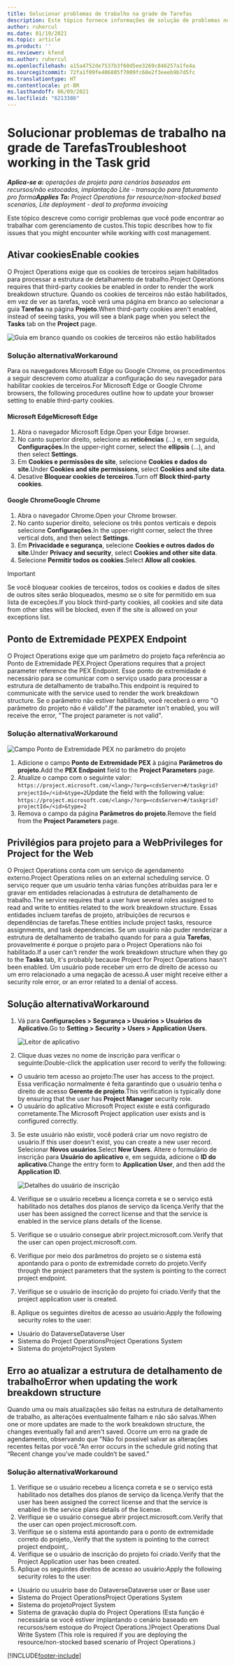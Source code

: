 ```yaml
---
title: Solucionar problemas de trabalho na grade de Tarefas
description: Este tópico fornece informações de solução de problemas necessárias ao trabalhar na grade de Tarefas.
author: ruhercul
ms.date: 01/19/2021
ms.topic: article
ms.product: ''
ms.reviewer: kfend
ms.author: ruhercul
ms.openlocfilehash: a15a4752de7537b3f60d5ee3269c846257a1fe4a
ms.sourcegitcommit: 72fa1f09fe406805f7009fc68e2f3eeeb9b7d5fc
ms.translationtype: HT
ms.contentlocale: pt-BR
ms.lasthandoff: 06/09/2021
ms.locfileid: "6213386"
---
```

# <a name="troubleshoot-working-in-the-task-grid"></a><span data-ttu-id="6e26c-103">Solucionar problemas de trabalho na grade de Tarefas</span><span class="sxs-lookup"><span data-stu-id="6e26c-103">Troubleshoot working in the Task grid</span></span> 

<span data-ttu-id="6e26c-104">_**Aplica-se a:** operações de projeto para cenários baseados em recursos/não estocados, implantação Lite - transação para faturamento pro forma_</span><span class="sxs-lookup"><span data-stu-id="6e26c-104">_**Applies To:** Project Operations for resource/non-stocked based scenarios, Lite deployment - deal to proforma invoicing_</span></span>

<span data-ttu-id="6e26c-105">Este tópico descreve como corrigir problemas que você pode encontrar ao trabalhar com gerenciamento de custos.</span><span class="sxs-lookup"><span data-stu-id="6e26c-105">This topic describes how to fix issues that you might encounter while working with cost management.</span></span>

## <a name="enable-cookies"></a><span data-ttu-id="6e26c-106">Ativar cookies</span><span class="sxs-lookup"><span data-stu-id="6e26c-106">Enable cookies</span></span>

<span data-ttu-id="6e26c-107">O Project Operations exige que os cookies de terceiros sejam habilitados para processar a estrutura de detalhamento de trabalho.</span><span class="sxs-lookup"><span data-stu-id="6e26c-107">Project Operations requires that third-party cookies be enabled in order to render the work breakdown structure.</span></span> <span data-ttu-id="6e26c-108">Quando os cookies de terceiros não estão habilitados, em vez de ver as tarefas, você verá uma página em branco ao selecionar a guia **Tarefas** na página **Projeto**.</span><span class="sxs-lookup"><span data-stu-id="6e26c-108">When third-party cookies aren't enabled, instead of seeing tasks, you will see a blank page when you select the **Tasks** tab on the **Project** page.</span></span>

![Guia em branco quando os cookies de terceiros não estão habilitados](media/blankschedule.png)


### <a name="workaround"></a><span data-ttu-id="6e26c-110">Solução alternativa</span><span class="sxs-lookup"><span data-stu-id="6e26c-110">Workaround</span></span>
<span data-ttu-id="6e26c-111">Para os navegadores Microsoft Edge ou Google Chrome, os procedimentos a seguir descrevem como atualizar a configuração do seu navegador para habilitar cookies de terceiros.</span><span class="sxs-lookup"><span data-stu-id="6e26c-111">For Microsoft Edge or Google Chrome browsers, the following procedures outline how to update your browser setting to enable third-party cookies.</span></span>

#### <a name="microsoft-edge"></a><span data-ttu-id="6e26c-112">Microsoft Edge</span><span class="sxs-lookup"><span data-stu-id="6e26c-112">Microsoft Edge</span></span>

1. <span data-ttu-id="6e26c-113">Abra o navegador Microsoft Edge.</span><span class="sxs-lookup"><span data-stu-id="6e26c-113">Open your Edge browser.</span></span>
2. <span data-ttu-id="6e26c-114">No canto superior direito, selecione as **reticências** (...) e, em seguida, **Configurações**.</span><span class="sxs-lookup"><span data-stu-id="6e26c-114">In the upper-right corner, select the **ellipsis** (...), and then select **Settings**.</span></span>
3. <span data-ttu-id="6e26c-115">Em **Cookies e permissões de site**, selecione **Cookies e dados do site**.</span><span class="sxs-lookup"><span data-stu-id="6e26c-115">Under **Cookies and site permissions**, select **Cookies and site data**.</span></span>
4. <span data-ttu-id="6e26c-116">Desative **Bloquear cookies de terceiros**.</span><span class="sxs-lookup"><span data-stu-id="6e26c-116">Turn off **Block third-party cookies**.</span></span>

#### <a name="google-chrome"></a><span data-ttu-id="6e26c-117">Google Chrome</span><span class="sxs-lookup"><span data-stu-id="6e26c-117">Google Chrome</span></span>

1. <span data-ttu-id="6e26c-118">Abra o navegador Chrome.</span><span class="sxs-lookup"><span data-stu-id="6e26c-118">Open your Chrome browser.</span></span>
2. <span data-ttu-id="6e26c-119">No canto superior direito, selecione os três pontos verticais e depois selecione **Configurações**.</span><span class="sxs-lookup"><span data-stu-id="6e26c-119">In the upper-right corner, select the three vertical dots, and then select **Settings**.</span></span>
3. <span data-ttu-id="6e26c-120">Em **Privacidade e segurança**, selecione **Cookies e outros dados do site**.</span><span class="sxs-lookup"><span data-stu-id="6e26c-120">Under **Privacy and security**, select **Cookies and other site data**.</span></span>
4. <span data-ttu-id="6e26c-121">Selecione **Permitir todos os cookies**.</span><span class="sxs-lookup"><span data-stu-id="6e26c-121">Select **Allow all cookies**.</span></span>

> [!IMPORTANT]
> <span data-ttu-id="6e26c-122">Se você bloquear cookies de terceiros, todos os cookies e dados de sites de outros sites serão bloqueados, mesmo se o site for permitido em sua lista de exceções.</span><span class="sxs-lookup"><span data-stu-id="6e26c-122">If you block third-party cookies, all cookies and site data from other sites will be blocked, even if the site is allowed on your exceptions list.</span></span>

## <a name="pex-endpoint"></a><span data-ttu-id="6e26c-123">Ponto de Extremidade PEX</span><span class="sxs-lookup"><span data-stu-id="6e26c-123">PEX Endpoint</span></span>

<span data-ttu-id="6e26c-124">O Project Operations exige que um parâmetro do projeto faça referência ao Ponto de Extremidade PEX.</span><span class="sxs-lookup"><span data-stu-id="6e26c-124">Project Operations requires that a project parameter reference the PEX Endpoint.</span></span> <span data-ttu-id="6e26c-125">Esse ponto de extremidade é necessário para se comunicar com o serviço usado para processar a estrutura de detalhamento de trabalho.</span><span class="sxs-lookup"><span data-stu-id="6e26c-125">This endpoint is required to communicate with the service used to render the work breakdown structure.</span></span> <span data-ttu-id="6e26c-126">Se o parâmetro não estiver habilitado, você receberá o erro "O parâmetro do projeto não é válido".</span><span class="sxs-lookup"><span data-stu-id="6e26c-126">If the parameter isn't enabled, you will receive the error, "The project parameter is not valid".</span></span> 

### <a name="workaround"></a><span data-ttu-id="6e26c-127">Solução alternativa</span><span class="sxs-lookup"><span data-stu-id="6e26c-127">Workaround</span></span>
 ![Campo Ponto de Extremidade PEX no parâmetro do projeto](media/projectparameter.png)

1. <span data-ttu-id="6e26c-129">Adicione o campo **Ponto de Extremidade PEX** à página **Parâmetros do projeto**.</span><span class="sxs-lookup"><span data-stu-id="6e26c-129">Add the **PEX Endpoint** field to the **Project Parameters** page.</span></span>
2. <span data-ttu-id="6e26c-130">Atualize o campo com o seguinte valor: `https://project.microsoft.com/<lang>/?org=<cdsServer>#/taskgrid?projectId=/<id>&type=2`</span><span class="sxs-lookup"><span data-stu-id="6e26c-130">Update the field with the following value: `https://project.microsoft.com/<lang>/?org=<cdsServer>#/taskgrid?projectId=/<id>&type=2`</span></span>
3. <span data-ttu-id="6e26c-131">Remova o campo da página **Parâmetros do projeto**.</span><span class="sxs-lookup"><span data-stu-id="6e26c-131">Remove the field from the **Project Parameters** page.</span></span>

## <a name="privileges-for-project-for-the-web"></a><span data-ttu-id="6e26c-132">Privilégios para projeto para a Web</span><span class="sxs-lookup"><span data-stu-id="6e26c-132">Privileges for Project for the Web</span></span>

<span data-ttu-id="6e26c-133">O Project Operations conta com um serviço de agendamento externo.</span><span class="sxs-lookup"><span data-stu-id="6e26c-133">Project Operations relies on an external scheduling service.</span></span> <span data-ttu-id="6e26c-134">O serviço requer que um usuário tenha várias funções atribuídas para ler e gravar em entidades relacionadas à estrutura de detalhamento de trabalho.</span><span class="sxs-lookup"><span data-stu-id="6e26c-134">The service requires that a user have several roles assigned to read and write to entities related to the work breakdown structure.</span></span> <span data-ttu-id="6e26c-135">Essas entidades incluem tarefas de projeto, atribuições de recursos e dependências de tarefas.</span><span class="sxs-lookup"><span data-stu-id="6e26c-135">These entities include project tasks, resource assignments, and task dependencies.</span></span> <span data-ttu-id="6e26c-136">Se um usuário não puder renderizar a estrutura de detalhamento de trabalho quando for para a guia **Tarefas**, provavelmente é porque o projeto para o Project Operations não foi habilitado.</span><span class="sxs-lookup"><span data-stu-id="6e26c-136">If a user can't render the work breakdown structure when they go to the **Tasks** tab, it's probably because Project for Project Operations hasn't been enabled.</span></span> <span data-ttu-id="6e26c-137">Um usuário pode receber um erro de direito de acesso ou um erro relacionado a uma negação de acesso.</span><span class="sxs-lookup"><span data-stu-id="6e26c-137">A user might receive either a security role error, or an error related to a denial of access.</span></span>


## <a name="workaround"></a><span data-ttu-id="6e26c-138">Solução alternativa</span><span class="sxs-lookup"><span data-stu-id="6e26c-138">Workaround</span></span>

1. <span data-ttu-id="6e26c-139">Vá para **Configurações > Segurança > Usuários > Usuários do Aplicativo**.</span><span class="sxs-lookup"><span data-stu-id="6e26c-139">Go to **Setting > Security > Users > Application Users**.</span></span>  

   ![Leitor de aplicativo](media/applicationuser.jpg)
   
2. <span data-ttu-id="6e26c-141">Clique duas vezes no nome de inscrição para verificar o seguinte:</span><span class="sxs-lookup"><span data-stu-id="6e26c-141">Double-click the application user record to verify the following:</span></span>

 - <span data-ttu-id="6e26c-142">O usuário tem acesso ao projeto:</span><span class="sxs-lookup"><span data-stu-id="6e26c-142">The user has access to the project.</span></span> <span data-ttu-id="6e26c-143">Essa verificação normalmente é feita garantindo que o usuário tenha o direito de acesso **Gerente de projeto**.</span><span class="sxs-lookup"><span data-stu-id="6e26c-143">This verification is typically done by ensuring that the user has **Project Manager** security role.</span></span>
 - <span data-ttu-id="6e26c-144">O usuário do aplicativo Microsoft Project existe e está configurado corretamente.</span><span class="sxs-lookup"><span data-stu-id="6e26c-144">The Microsoft Project application user exists and is configured correctly.</span></span>
 
3. <span data-ttu-id="6e26c-145">Se este usuário não existir, você poderá criar um novo registro de usuário.</span><span class="sxs-lookup"><span data-stu-id="6e26c-145">If this user doesn't exist, you can create a new user record.</span></span> <span data-ttu-id="6e26c-146">Selecionar **Novos usuários**.</span><span class="sxs-lookup"><span data-stu-id="6e26c-146">Select **New Users**.</span></span> <span data-ttu-id="6e26c-147">Altere o formulário de inscrição para **Usuário do aplicativo** e, em seguida, adicione o **ID do aplicativo**.</span><span class="sxs-lookup"><span data-stu-id="6e26c-147">Change the entry form to **Application User**, and then add the **Application ID**.</span></span>

   ![Detalhes do usuário de inscrição](media/applicationuserdetails.jpg)

4. <span data-ttu-id="6e26c-149">Verifique se o usuário recebeu a licença correta e se o serviço está habilitado nos detalhes dos planos de serviço da licença.</span><span class="sxs-lookup"><span data-stu-id="6e26c-149">Verify that the user has been assigned the correct license and that the service is enabled in the service plans details of the license.</span></span>
5. <span data-ttu-id="6e26c-150">Verifique se o usuário consegue abrir project.microsoft.com.</span><span class="sxs-lookup"><span data-stu-id="6e26c-150">Verify that the user can open project.microsoft.com.</span></span>
6. <span data-ttu-id="6e26c-151">Verifique por meio dos parâmetros do projeto se o sistema está apontando para o ponto de extremidade correto do projeto.</span><span class="sxs-lookup"><span data-stu-id="6e26c-151">Verify through the project parameters that the system is pointing to the correct project endpoint.</span></span>
7. <span data-ttu-id="6e26c-152">Verifique se o usuário de inscrição do projeto foi criado.</span><span class="sxs-lookup"><span data-stu-id="6e26c-152">Verify that the project application user is created.</span></span>
8. <span data-ttu-id="6e26c-153">Aplique os seguintes direitos de acesso ao usuário:</span><span class="sxs-lookup"><span data-stu-id="6e26c-153">Apply the following security roles to the user:</span></span>

  - <span data-ttu-id="6e26c-154">Usuário do Dataverse</span><span class="sxs-lookup"><span data-stu-id="6e26c-154">Dataverse User</span></span>
  - <span data-ttu-id="6e26c-155">Sistema do Project Operations</span><span class="sxs-lookup"><span data-stu-id="6e26c-155">Project Operations System</span></span>
  - <span data-ttu-id="6e26c-156">Sistema do projeto</span><span class="sxs-lookup"><span data-stu-id="6e26c-156">Project System</span></span>

## <a name="error-when-updating-the-work-breakdown-structure"></a><span data-ttu-id="6e26c-157">Erro ao atualizar a estrutura de detalhamento de trabalho</span><span class="sxs-lookup"><span data-stu-id="6e26c-157">Error when updating the work breakdown structure</span></span>

<span data-ttu-id="6e26c-158">Quando uma ou mais atualizações são feitas na estrutura de detalhamento de trabalho, as alterações eventualmente falham e não são salvas.</span><span class="sxs-lookup"><span data-stu-id="6e26c-158">When one or more updates are made to the work breakdown structure, the changes eventually fail and aren't saved.</span></span> <span data-ttu-id="6e26c-159">Ocorre um erro na grade de agendamento, observando que "Não foi possível salvar as alterações recentes feitas por você."</span><span class="sxs-lookup"><span data-stu-id="6e26c-159">An error occurs in the schedule grid noting that “Recent change you’ve made couldn’t be saved.”</span></span>

### <a name="workaround"></a><span data-ttu-id="6e26c-160">Solução alternativa</span><span class="sxs-lookup"><span data-stu-id="6e26c-160">Workaround</span></span>

1. <span data-ttu-id="6e26c-161">Verifique se o usuário recebeu a licença correta e se o serviço está habilitado nos detalhes dos planos de serviço da licença.</span><span class="sxs-lookup"><span data-stu-id="6e26c-161">Verify that the user has been assigned the correct license and that the service is enabled in the service plans details of the license.</span></span>
2. <span data-ttu-id="6e26c-162">Verifique se o usuário consegue abrir project.microsoft.com.</span><span class="sxs-lookup"><span data-stu-id="6e26c-162">Verify that the user can open project.microsoft.com.</span></span>
3. <span data-ttu-id="6e26c-163">Verifique se o sistema está apontando para o ponto de extremidade correto do projeto,.</span><span class="sxs-lookup"><span data-stu-id="6e26c-163">Verify that the system is pointing to the correct project endpoint,.</span></span>
4. <span data-ttu-id="6e26c-164">Verifique se o usuário de inscrição do projeto foi criado.</span><span class="sxs-lookup"><span data-stu-id="6e26c-164">Verify that the Project Application user has been created.</span></span>
5. <span data-ttu-id="6e26c-165">Aplique os seguintes direitos de acesso ao usuário:</span><span class="sxs-lookup"><span data-stu-id="6e26c-165">Apply the following security roles to the user:</span></span>
  
  - <span data-ttu-id="6e26c-166">Usuário ou usuário base do Dataverse</span><span class="sxs-lookup"><span data-stu-id="6e26c-166">Dataverse user or Base user</span></span>
  - <span data-ttu-id="6e26c-167">Sistema do Project Operations</span><span class="sxs-lookup"><span data-stu-id="6e26c-167">Project Operations System</span></span>
  - <span data-ttu-id="6e26c-168">Sistema do projeto</span><span class="sxs-lookup"><span data-stu-id="6e26c-168">Project System</span></span>
  - <span data-ttu-id="6e26c-169">Sistema de gravação dupla do Project Operations (Esta função é necessária se você estiver implantando o cenário baseado em recursos/sem estoque do Project Operations.)</span><span class="sxs-lookup"><span data-stu-id="6e26c-169">Project Operations Dual Write System (This role is required if you are deploying the resource/non-stocked based scenario of Project Operations.)</span></span>


[!INCLUDE[footer-include](../includes/footer-banner.md)]
